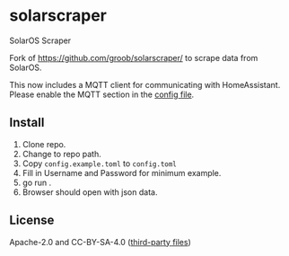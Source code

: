 # solarscraper
SolarOS Scraper

Fork of https://github.com/groob/solarscraper/ to scrape data from SolarOS.

This now includes a MQTT client for communicating with HomeAssistant. Please enable the MQTT section in the [config file](config.example.toml).

## Install

1. Clone repo.
2. Change to repo path.
3. Copy `config.example.toml` to `config.toml`
4. Fill in Username and Password for minimum example.
5. go run .
6. Browser should open with json data.

## License

Apache-2.0 and CC-BY-SA-4.0 ([third-party files](cc-by-sa.go))